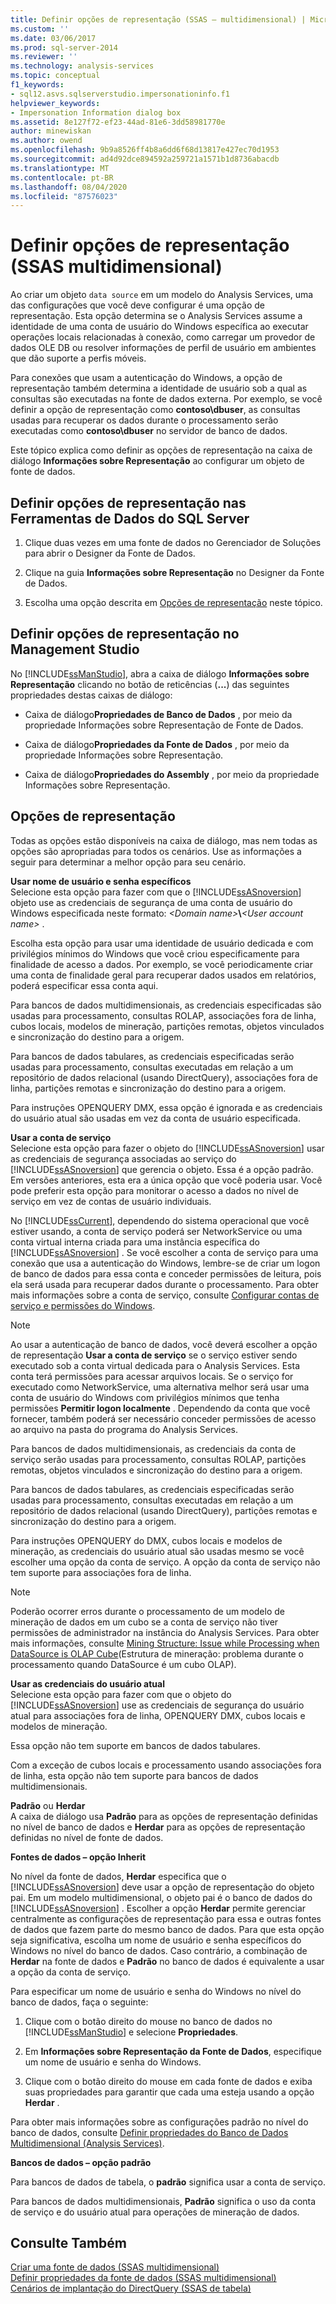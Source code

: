```yaml
---
title: Definir opções de representação (SSAS – multidimensional) | Microsoft Docs
ms.custom: ''
ms.date: 03/06/2017
ms.prod: sql-server-2014
ms.reviewer: ''
ms.technology: analysis-services
ms.topic: conceptual
f1_keywords:
- sql12.asvs.sqlserverstudio.impersonationinfo.f1
helpviewer_keywords:
- Impersonation Information dialog box
ms.assetid: 8e127f72-ef23-44ad-81e6-3dd58981770e
author: minewiskan
ms.author: owend
ms.openlocfilehash: 9b9a8526ff4b8a6dd6f68d13817e427ec70d1953
ms.sourcegitcommit: ad4d92dce894592a259721a1571b1d8736abacdb
ms.translationtype: MT
ms.contentlocale: pt-BR
ms.lasthandoff: 08/04/2020
ms.locfileid: "87576023"
---
```

# <a name="set-impersonation-options-ssas---multidimensional"></a>Definir opções de representação (SSAS multidimensional)
  Ao criar um objeto `data source` em um modelo do Analysis Services, uma das configurações que você deve configurar é uma opção de representação. Esta opção determina se o Analysis Services assume a identidade de uma conta de usuário do Windows específica ao executar operações locais relacionadas à conexão, como carregar um provedor de dados OLE DB ou resolver informações de perfil de usuário em ambientes que dão suporte a perfis móveis.  
  
 Para conexões que usam a autenticação do Windows, a opção de representação também determina a identidade de usuário sob a qual as consultas são executadas na fonte de dados externa. Por exemplo, se você definir a opção de representação como **contoso\dbuser**, as consultas usadas para recuperar os dados durante o processamento serão executadas como **contoso\dbuser** no servidor de banco de dados.  
  
 Este tópico explica como definir as opções de representação na caixa de diálogo **Informações sobre Representação** ao configurar um objeto de fonte de dados.  
  
## <a name="set-impersonation-options-in-sql-server-data-tools"></a>Definir opções de representação nas Ferramentas de Dados do SQL Server  
  
1.  Clique duas vezes em uma fonte de dados no Gerenciador de Soluções para abrir o Designer da Fonte de Dados.  
  
2.  Clique na guia **Informações sobre Representação** no Designer da Fonte de Dados.  
  
3.  Escolha uma opção descrita em [Opções de representação](#bkmk_options) neste tópico.  
  
## <a name="set-impersonation-options-in-management-studio"></a>Definir opções de representação no Management Studio  
 No [!INCLUDE[ssManStudio](../../includes/ssmanstudio-md.md)], abra a caixa de diálogo **Informações sobre Representação** clicando no botão de reticências (**...**) das seguintes propriedades destas caixas de diálogo:  
  
-   Caixa de diálogo**Propriedades de Banco de Dados** , por meio da propriedade Informações sobre Representação de Fonte de Dados.  
  
-   Caixa de diálogo**Propriedades da Fonte de Dados** , por meio da propriedade Informações sobre Representação.  
  
-   Caixa de diálogo**Propriedades do Assembly** , por meio da propriedade Informações sobre Representação.  
  
##  <a name="impersonation-options"></a><a name="bkmk_options"></a> Opções de representação  
 Todas as opções estão disponíveis na caixa de diálogo, mas nem todas as opções são apropriadas para todos os cenários. Use as informações a seguir para determinar a melhor opção para seu cenário.  
  
 **Usar nome de usuário e senha específicos**  
 Selecione esta opção para fazer com que o [!INCLUDE[ssASnoversion](../../includes/ssasnoversion-md.md)] objeto use as credenciais de segurança de uma conta de usuário do Windows especificada neste formato: *\<Domain name>***\\***\<User account name>* .  
  
 Escolha esta opção para usar uma identidade de usuário dedicada e com privilégios mínimos do Windows que você criou especificamente para finalidade de acesso a dados. Por exemplo, se você periodicamente criar uma conta de finalidade geral para recuperar dados usados em relatórios, poderá especificar essa conta aqui.  
  
 Para bancos de dados multidimensionais, as credenciais especificadas são usadas para processamento, consultas ROLAP, associações fora de linha, cubos locais, modelos de mineração, partições remotas, objetos vinculados e sincronização do destino para a origem.  
  
 Para bancos de dados tabulares, as credenciais especificadas serão usadas para processamento, consultas executadas em relação a um repositório de dados relacional (usando DirectQuery), associações fora de linha, partições remotas e sincronização do destino para a origem.  
  
 Para instruções OPENQUERY DMX, essa opção é ignorada e as credenciais do usuário atual são usadas em vez da conta de usuário especificada.  
  
 **Usar a conta de serviço**  
 Selecione esta opção para fazer o objeto do [!INCLUDE[ssASnoversion](../../includes/ssasnoversion-md.md)] usar as credenciais de segurança associadas ao serviço do [!INCLUDE[ssASnoversion](../../includes/ssasnoversion-md.md)] que gerencia o objeto. Essa é a opção padrão. Em versões anteriores, esta era a única opção que você poderia usar. Você pode preferir esta opção para monitorar o acesso a dados no nível de serviço em vez de contas de usuário individuais.  
  
 No [!INCLUDE[ssCurrent](../../includes/sscurrent-md.md)], dependendo do sistema operacional que você estiver usando, a conta de serviço poderá ser NetworkService ou uma conta virtual interna criada para uma instância específica do [!INCLUDE[ssASnoversion](../../includes/ssasnoversion-md.md)] . Se você escolher a conta de serviço para uma conexão que usa a autenticação do Windows, lembre-se de criar um logon de banco de dados para essa conta e conceder permissões de leitura, pois ela será usada para recuperar dados durante o processamento. Para obter mais informações sobre a conta de serviço, consulte [Configurar contas de serviço e permissões do Windows](../../database-engine/configure-windows/configure-windows-service-accounts-and-permissions.md).  
  
> [!NOTE]  
>  Ao usar a autenticação de banco de dados, você deverá escolher a opção de representação **Usar a conta de serviço** se o serviço estiver sendo executado sob a conta virtual dedicada para o Analysis Services. Esta conta terá permissões para acessar arquivos locais. Se o serviço for executado como NetworkService, uma alternativa melhor será usar uma conta de usuário do Windows com privilégios mínimos que tenha permissões **Permitir logon localmente** . Dependendo da conta que você fornecer, também poderá ser necessário conceder permissões de acesso ao arquivo na pasta do programa do Analysis Services.  
  
 Para bancos de dados multidimensionais, as credenciais da conta de serviço serão usadas para processamento, consultas ROLAP, partições remotas, objetos vinculados e sincronização do destino para a origem.  
  
 Para bancos de dados tabulares, as credenciais especificadas serão usadas para processamento, consultas executadas em relação a um repositório de dados relacional (usando DirectQuery), partições remotas e sincronização do destino para a origem.  
  
 Para instruções OPENQUERY do DMX, cubos locais e modelos de mineração, as credenciais do usuário atual são usadas mesmo se você escolher uma opção da conta de serviço. A opção da conta de serviço não tem suporte para associações fora de linha.  
  
> [!NOTE]  
>  Poderão ocorrer erros durante o processamento de um modelo de mineração de dados em um cubo se a conta de serviço não tiver permissões de administrador na instância do Analysis Services. Para obter mais informações, consulte [Mining Structure: Issue while Processing when DataSource is OLAP Cube](https://go.microsoft.com/fwlink/?LinkId=251610)(Estrutura de mineração: problema durante o processamento quando DataSource é um cubo OLAP).  
  
 **Usar as credenciais do usuário atual**  
 Selecione esta opção para fazer com que o objeto do [!INCLUDE[ssASnoversion](../../includes/ssasnoversion-md.md)] use as credenciais de segurança do usuário atual para associações fora de linha, OPENQUERY DMX, cubos locais e modelos de mineração.  
  
 Essa opção não tem suporte em bancos de dados tabulares.  
  
 Com a exceção de cubos locais e processamento usando associações fora de linha, esta opção não tem suporte para bancos de dados multidimensionais.  
  
 **Padrão** ou **Herdar**  
 A caixa de diálogo usa **Padrão** para as opções de representação definidas no nível de banco de dados e **Herdar** para as opções de representação definidas no nível de fonte de dados.  
  
 **Fontes de dados – opção Inherit**  
  
 No nível da fonte de dados, **Herdar** especifica que o [!INCLUDE[ssASnoversion](../../includes/ssasnoversion-md.md)] deve usar a opção de representação do objeto pai. Em um modelo multidimensional, o objeto pai é o banco de dados do [!INCLUDE[ssASnoversion](../../includes/ssasnoversion-md.md)] . Escolher a opção **Herdar** permite gerenciar centralmente as configurações de representação para essa e outras fontes de dados que fazem parte do mesmo banco de dados. Para que esta opção seja significativa, escolha um nome de usuário e senha específicos do Windows no nível do banco de dados. Caso contrário, a combinação de **Herdar** na fonte de dados e **Padrão** no banco de dados é equivalente a usar a opção da conta de serviço.  
  
 Para especificar um nome de usuário e senha do Windows no nível do banco de dados, faça o seguinte:  
  
1.  Clique com o botão direito do mouse no banco de dados no [!INCLUDE[ssManStudio](../../includes/ssmanstudio-md.md)] e selecione **Propriedades**.  
  
2.  Em **Informações sobre Representação da Fonte de Dados**, especifique um nome de usuário e senha do Windows.  
  
3.  Clique com o botão direito do mouse em cada fonte de dados e exiba suas propriedades para garantir que cada uma esteja usando a opção **Herdar** .  
  
 Para obter mais informações sobre as configurações padrão no nível do banco de dados, consulte [Definir propriedades do Banco de Dados Multidimensional &#40;Analysis Services&#41;](set-multidimensional-database-properties-analysis-services.md).  
  
 **Bancos de dados – opção padrão**  
  
 Para bancos de dados de tabela, o **padrão** significa usar a conta de serviço.  
  
 Para bancos de dados multidimensionais, **Padrão** significa o uso da conta de serviço e do usuário atual para operações de mineração de dados.  
  
## <a name="see-also"></a>Consulte Também  
 [Criar uma fonte de dados &#40;SSAS multidimensional&#41;](create-a-data-source-ssas-multidimensional.md)   
 [Definir propriedades da fonte de dados &#40;SSAS multidimensional&#41;](set-data-source-properties-ssas-multidimensional.md)   
 [Cenários de implantação do DirectQuery &#40;SSAS de tabela&#41;](../directquery-deployment-scenarios-ssas-tabular.md)  
  
  
